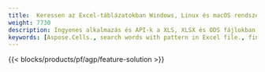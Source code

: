 ```yaml
---
title:  Keressen az Excel-táblázatokban Windows, Linux és macOS rendszeren
weight: 7730
description: Ingyenes alkalmazás és API-k a XLS, XLSX és ODS fájlokban található szövegek kereséséhez
keywords: [Aspose.Cells., search words with pattern in Excel file., find words with pattern in Excel file., search string with pattern in Excel file., find words with pattern in Excel file., search words in excel file., find words in excel file., search string in excel file., find string in excel file]
---
```

{{< blocks/products/pf/agp/feature-solution >}} 

